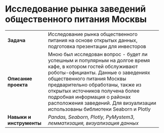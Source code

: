# Исследование рынка заведений общественного питания Москвы

<table>
  <tr><td><b>Задача</b></td>
    <td>Исследование рынка общественного питания на основе открытых данных, подготовка презентации для инвесторов</td></tr>
  <tr><td><b>Описание проекта</b></td>
    <td> Мною был исследован вопрос - будет ли успешным и популярным на долгое время кафе, в котором гостей обслуживают роботы-официанты. Данные о заведениях общественного питания Москвы предварительно обработаны, также из открытых источников получена более подробная информация о районах расположения заведений. Для визуализации использованы библиотеки Seaborn и Plotly </td></tr>
  <tr><td><b>Навыки и инструменты</b></td>
    <td><i> Pandas, Seaborn, Plotly, PyMystem3, лемматизация, визуализация данных </i></td></tr>
</table>
